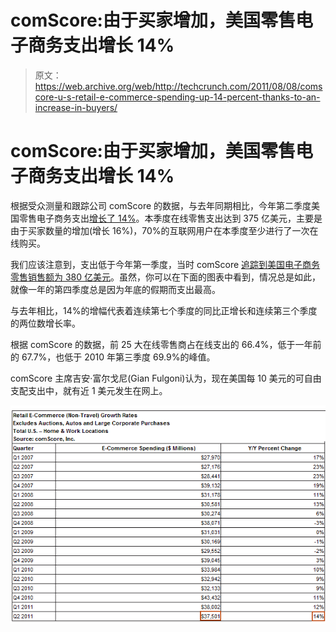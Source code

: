# comScore:由于买家增加，美国零售电子商务支出增长 14%

> 原文：<https://web.archive.org/web/http://techcrunch.com/2011/08/08/comscore-u-s-retail-e-commerce-spending-up-14-percent-thanks-to-an-increase-in-buyers/>

# comScore:由于买家增加，美国零售电子商务支出增长 14%

根据受众测量和跟踪公司 comScore 的数据，与去年同期相比，今年第二季度美国零售电子商务支出[增长了 14%](https://web.archive.org/web/20230203043817/http://www.prnewswire.com/news-releases/comscore-reports-375-billion-in-q2-2011-us-retail-e-commerce-spending-up-14-percent-vs-year-ago-127237503.html)。本季度在线零售支出达到 375 亿美元，主要是由于买家数量的增加(增长 16%)，70%的互联网用户在本季度至少进行了一次在线购买。

我们应该注意到，支出低于今年第一季度，当时 comScore [追踪到美国电子商务零售销售额为 380 亿美元](https://web.archive.org/web/20230203043817/https://techcrunch.com/2011/05/10/q1-online-retail-spending-up-12-percent-to-38-billion-number-of-buyers-up-7-percent/)。虽然，你可以在下面的图表中看到，情况总是如此，就像一年的第四季度总是因为年底的假期而支出最高。

与去年相比，14%的增幅代表着连续第七个季度的同比正增长和连续第三个季度的两位数增长率。

根据 comScore 的数据，前 25 大在线零售商占在线支出的 66.4%，低于一年前的 67.7%，也低于 2010 年第三季度 69.9%的峰值。

comScore 主席吉安·富尔戈尼(Gian Fulgoni)认为，现在美国每 10 美元的可自由支配支出中，就有近 1 美元发生在网上。

![](img/deffe53fd369811eec5017dc8b56464c.png)